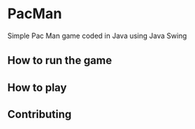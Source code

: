 # PacMan
Simple Pac Man game coded in Java using Java Swing

## How to run the game


## How to play


## Contributing

